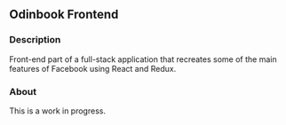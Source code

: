 ## Odinbook Frontend
### Description
Front-end part of a full-stack application that recreates some of the main features of Facebook using React and Redux.

### About
This is a work in progress. 
